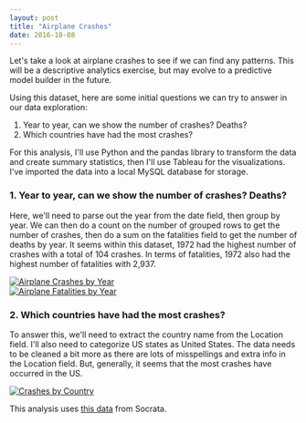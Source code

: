 ```yaml
---
layout: post
title: "Airplane Crashes"
date: 2016-10-08
---
```


Let's take a look at airplane crashes to see if we can find any patterns. This will be a descriptive analytics exercise, but may evolve to a predictive model builder in the future.

Using this dataset, here are some initial questions we can try to answer in our data exploration:

1. Year to year, can we show the number of crashes? Deaths?
2. Which countries have had the most crashes?

For this analysis, I'll use Python and the pandas library to transform the data and create summary statistics, then I'll use Tableau for the visualizations. I've imported the data into a local MySQL database for storage.

### 1. Year to year, can we show the number of crashes? Deaths?
Here, we'll need to parse out the year from the date field, then group by year. We can then do a count on the number of grouped rows to get the number of crashes, then do a sum on the fatalities field to get the number of deaths by year. It seems within this dataset, 1972 had the highest number of crashes with a total of 104 crashes. In terms of fatalities, 1972 also had the highest number of fatalities with 2,937.

<div class='tableauPlaceholder' id='viz1475966535893' style='position: relative'><noscript><a href='#'><img alt='Airplane Crashes by Year ' src='https:&#47;&#47;public.tableau.com&#47;static&#47;images&#47;Ai&#47;AirplaneCrashes_1&#47;Sheet1&#47;1_rss.png' style='border: none' /></a></noscript><object class='tableauViz'  style='display:none;'><param name='host_url' value='https%3A%2F%2Fpublic.tableau.com%2F' /> <param name='site_root' value='' /><param name='name' value='AirplaneCrashes_1&#47;Sheet1' /><param name='tabs' value='no' /><param name='toolbar' value='yes' /><param name='static_image' value='https:&#47;&#47;public.tableau.com&#47;static&#47;images&#47;Ai&#47;AirplaneCrashes_1&#47;Sheet1&#47;1.png' /> <param name='animate_transition' value='yes' /><param name='display_static_image' value='yes' /><param name='display_spinner' value='yes' /><param name='display_overlay' value='yes' /><param name='display_count' value='yes' /></object></div>
<script type='text/javascript'>
  var divElement = document.getElementById('viz1475966535893');
  var vizElement = divElement.getElementsByTagName('object')[0];
  vizElement.style.width='100%';vizElement.style.height=(divElement.offsetWidth*0.75)+'px';
  var scriptElement = document.createElement('script');
  scriptElement.src = 'https://public.tableau.com/javascripts/api/viz_v1.js';
  vizElement.parentNode.insertBefore(scriptElement, vizElement);
</script>

<div class='tableauPlaceholder' id='viz1475967157579' style='position: relative'><noscript><a href='#'><img alt='Airplane Fatalities by Year ' src='https:&#47;&#47;public.tableau.com&#47;static&#47;images&#47;Ai&#47;AirplaneFatalities&#47;Sheet2&#47;1_rss.png' style='border: none' /></a></noscript><object class='tableauViz'  style='display:none;'><param name='host_url' value='https%3A%2F%2Fpublic.tableau.com%2F' /> <param name='site_root' value='' /><param name='name' value='AirplaneFatalities&#47;Sheet2' /><param name='tabs' value='no' /><param name='toolbar' value='yes' /><param name='static_image' value='https:&#47;&#47;public.tableau.com&#47;static&#47;images&#47;Ai&#47;AirplaneFatalities&#47;Sheet2&#47;1.png' /> <param name='animate_transition' value='yes' /><param name='display_static_image' value='yes' /><param name='display_spinner' value='yes' /><param name='display_overlay' value='yes' /><param name='display_count' value='yes' /></object></div>

<script type='text/javascript'>
  var divElement = document.getElementById('viz1475967157579');
  var vizElement = divElement.getElementsByTagName('object')[0];
  vizElement.style.width='100%';vizElement.style.height=(divElement.offsetWidth*0.75)+'px';
  var scriptElement = document.createElement('script');
  scriptElement.src = 'https://public.tableau.com/javascripts/api/viz_v1.js';
  vizElement.parentNode.insertBefore(scriptElement, vizElement);
</script>

### 2. Which countries have had the most crashes?
To answer this, we'll need to extract the country name from the Location field. I'll also need to categorize US states as United States. The data needs to be cleaned a bit more as there are lots of misspellings and extra info in the Location field. But, generally, it seems that the most crashes have occurred in the US.

<div class='tableauPlaceholder' id='viz1475977087135' style='position: relative'><noscript><a href='#'><img alt='Crashes by Country ' src='https:&#47;&#47;public.tableau.com&#47;static&#47;images&#47;BB&#47;BB5PR4BNQ&#47;1_rss.png' style='border: none' /></a></noscript><object class='tableauViz'  style='display:none;'><param name='host_url' value='https%3A%2F%2Fpublic.tableau.com%2F' /> <param name='path' value='shared&#47;BB5PR4BNQ' /> <param name='toolbar' value='yes' /><param name='static_image' value='https:&#47;&#47;public.tableau.com&#47;static&#47;images&#47;BB&#47;BB5PR4BNQ&#47;1.png' /> <param name='animate_transition' value='yes' /><param name='display_static_image' value='yes' /><param name='display_spinner' value='yes' /><param name='display_overlay' value='yes' /><param name='display_count' value='yes' /></object></div>
<script type='text/javascript'>
  var divElement = document.getElementById('viz1475977087135');
  var vizElement = divElement.getElementsByTagName('object')[0];
  vizElement.style.width='100%';vizElement.style.height=(divElement.offsetWidth*0.75)+'px';
  var scriptElement = document.createElement('script');
  scriptElement.src = 'https://public.tableau.com/javascripts/api/viz_v1.js';
  vizElement.parentNode.insertBefore(scriptElement, vizElement);
</script>

This analysis uses [this data](https://opendata.socrata.com/Government/Airplane-Crashes-and-Fatalities-Since-1908/q2te-8cvq) from Socrata.